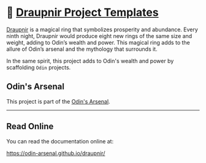 # 💍  [Draupnir Project Templates](https://github.com/odin-arsenal/draupnir)

[Draupnir](https://github.com/odin-arsenal/draupnir) is a magical ring that symbolizes prosperity and abundance. Every ninth night, Draupnir would produce eight new rings of the same size and weight, adding to Odin’s wealth and power. This magical ring adds to the allure of Odin’s arsenal and the mythology that surrounds it.

In the same spirit, this project adds to Odin's wealth and power by scaffolding `Odin` projects.

## Odin's Arsenal

This project is part of the [Odin's Arsenal](https://github.com/odin-arsenal/draupnir).

----

## Read Online

You can read the documentation online at:

https://odin-arsenal.github.io/draupnir/